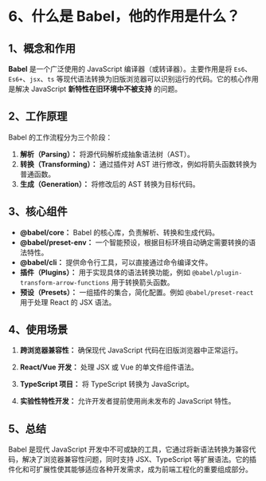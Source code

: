 # 6、什么是 Babel，他的作用是什么？

## 1、概念和作用

**Babel** 是一个广泛使用的 JavaScript 编译器（或转译器）。主要作用是将 `Es6`、`Es6+`、`jsx`、`ts` 等现代语法转换为旧版浏览器可以识别运行的代码。它的核心作用是解决 JavaScript **新特性在旧环境中不被支持** 的问题。

## 2、工作原理

Babel 的工作流程分为三个阶段：

1. **解析（Parsing）：** 将源代码解析成抽象语法树（AST）。
2. **转换（Transforming）：** 通过插件对 AST 进行修改，例如将箭头函数转换为普通函数。
3. **生成（Generation）：** 将修改后的 AST 转换为目标代码。

## 3、核心组件

- **@babel/core：** Babel 的核心库，负责解析、转换和生成代码。
- **@babel/preset-env：** 一个智能预设，根据目标环境自动确定需要转换的语法特性。
- **@babel/cli：** 提供命令行工具，可以直接通过命令编译文件。
- **插件（Plugins）：** 用于实现具体的语法转换功能，例如 `@babel/plugin-transform-arrow-functions` 用于转换箭头函数。
- **预设（Presets）：** 一组插件的集合，简化配置。例如 `@babel/preset-react` 用于处理 React 的 JSX 语法。

## 4、使用场景

1. **跨浏览器兼容性：** 确保现代 JavaScript 代码在旧版浏览器中正常运行。

2. **React/Vue 开发：** 处理 JSX 或 Vue 的单文件组件语法。

3. **TypeScript 项目：** 将 TypeScript 转换为 JavaScript。

4. **实验性特性开发：** 允许开发者提前使用尚未发布的 JavaScript 特性。

## 5、总结

Babel 是现代 JavaScript 开发中不可或缺的工具，它通过将新语法转换为兼容代码，解决了浏览器兼容性问题，同时支持 JSX、TypeScript 等扩展语法。它的插件化和可扩展性使其能够适应各种开发需求，成为前端工程化的重要组成部分。
